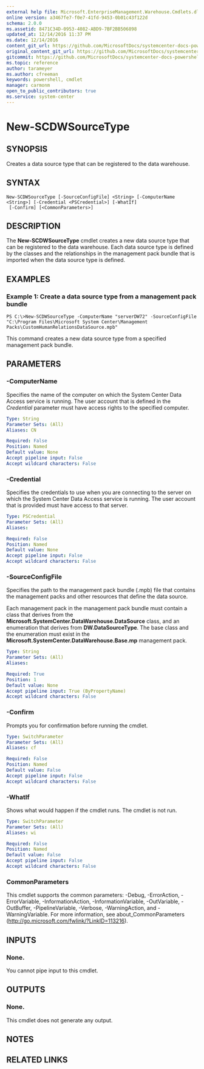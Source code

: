 ```yaml
---
external help file: Microsoft.EnterpriseManagement.Warehouse.Cmdlets.dll-Help.xml
online version: a3467fe7-f0e7-41fd-9453-0b01c43f122d
schema: 2.0.0
ms.assetid: 8471C34D-0953-4082-ABD9-7BF2BB506898
updated_at: 12/14/2016 11:37 PM
ms.date: 12/14/2016
content_git_url: https://github.com/MicrosoftDocs/systemcenter-docs-powershell/blob/master/systemcenter-cmdlets/SystemCenter2016/ServiceManagerData%20Warehouse/New-SCDWSourceType.md
original_content_git_url: https://github.com/MicrosoftDocs/systemcenter-docs-powershell/blob/master/systemcenter-cmdlets/SystemCenter2016/ServiceManagerData%20Warehouse/New-SCDWSourceType.md
gitcommit: https://github.com/MicrosoftDocs/systemcenter-docs-powershell/blob/ddd0fefc9adaabb9394eb6c21b33370913d1830d/systemcenter-cmdlets/SystemCenter2016/ServiceManagerData%20Warehouse/New-SCDWSourceType.md
ms.topic: reference
author: tarameyer
ms.author: cfreeman
keywords: powershell, cmdlet
manager: carmonm
open_to_public_contributors: true
ms.service: system-center
---
```


# New-SCDWSourceType

## SYNOPSIS
Creates a data source type that can be registered to the data warehouse.

## SYNTAX

```
New-SCDWSourceType [-SourceConfigFile] <String> [-ComputerName <String>] [-Credential <PSCredential>] [-WhatIf]
 [-Confirm] [<CommonParameters>]
```

## DESCRIPTION
The **New-SCDWSourceType** cmdlet creates a new data source type that can be registered to the data warehouse.
Each data source type is defined by the classes and the relationships in the management pack bundle that is imported when the data source type is defined.

## EXAMPLES

### Example 1: Create a data source type from a management pack bundle
```
PS C:\>New-SCDWSourceType -ComputerName "serverDW72" -SourceConfigFile "C:\Program Files\Microsoft System Center\Management Packs\CustomHumanRelationsDataSource.mpb"
```

This command creates a new data source type from a specified management pack bundle.

## PARAMETERS

### -ComputerName
Specifies the name of the computer on which the System Center Data Access service is running.
The user account that is defined in the *Credential* parameter must have access rights to the specified computer.

```yaml
Type: String
Parameter Sets: (All)
Aliases: CN

Required: False
Position: Named
Default value: None
Accept pipeline input: False
Accept wildcard characters: False
```

### -Credential
Specifies the credentials to use when you are connecting to the server on which the System Center Data Access service is running.
The user account that is provided must have access to that server.

```yaml
Type: PSCredential
Parameter Sets: (All)
Aliases: 

Required: False
Position: Named
Default value: None
Accept pipeline input: False
Accept wildcard characters: False
```

### -SourceConfigFile
Specifies the path to the management pack bundle (.mpb) file that contains the management packs and other resources that define the data source.

Each management pack in the management pack bundle must contain a class that derives from the **Microsoft.SystemCenter.DataWarehouse.DataSource** class, and an enumeration that derives from **DW.DataSourceType**.
The base class and the enumeration must exist in the **Microsoft.SystemCenter.DataWarehouse.Base.mp** management pack.

```yaml
Type: String
Parameter Sets: (All)
Aliases: 

Required: True
Position: 1
Default value: None
Accept pipeline input: True (ByPropertyName)
Accept wildcard characters: False
```

### -Confirm
Prompts you for confirmation before running the cmdlet.

```yaml
Type: SwitchParameter
Parameter Sets: (All)
Aliases: cf

Required: False
Position: Named
Default value: False
Accept pipeline input: False
Accept wildcard characters: False
```

### -WhatIf
Shows what would happen if the cmdlet runs.
The cmdlet is not run.

```yaml
Type: SwitchParameter
Parameter Sets: (All)
Aliases: wi

Required: False
Position: Named
Default value: False
Accept pipeline input: False
Accept wildcard characters: False
```

### CommonParameters
This cmdlet supports the common parameters: -Debug, -ErrorAction, -ErrorVariable, -InformationAction, -InformationVariable, -OutVariable, -OutBuffer, -PipelineVariable, -Verbose, -WarningAction, and -WarningVariable. For more information, see about_CommonParameters (http://go.microsoft.com/fwlink/?LinkID=113216).

## INPUTS

### None.
You cannot pipe input to this cmdlet.

## OUTPUTS

### None.
This cmdlet does not generate any output.

## NOTES

## RELATED LINKS

